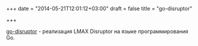 +++
date = "2014-05-21T12:01:12+03:00"
draft = false
title = "go-disruptor"

+++

<p><a href="https://github.com/smartystreets/go-disruptor">go-disruptor</a>&nbsp;- реализация&nbsp;LMAX Disruptor на языке программирования Go.</p>

